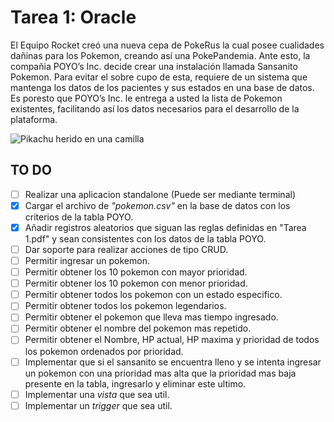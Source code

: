 # Tarea 1: Oracle
El Equipo Rocket creó una nueva cepa de PokeRus la cual posee cualidades dañinas para los Pokemon, creando así una PokePandemia. Ante esto, la compañia POYO’s Inc. decide crear una instalación llamada Sansanito Pokemon. Para evitar el sobre cupo de esta, requiere de un sistema que mantenga los datos de los pacientes y sus estados en una base de datos. Es poresto que POYO’s Inc. le entrega a usted la lista de Pokemon existentes, facilitando así los datos necesarios para el desarrollo de la plataforma.

![Pikachu herido en una camilla](https://www.technobuffalo.com/sites/technobuffalo.com/files/styles/w830/public/wp/2017/06/hurt-pikachu-pokemon.jpg)


## TO DO
- [ ] Realizar una aplicacion standalone (Puede ser mediante terminal)
- [X] Cargar el archivo de _"pokemon.csv"_ en la base de datos con los criterios de la tabla POYO.
- [X] Añadir registros aleatorios que siguan las reglas definidas en "Tarea 1.pdf" y sean consistentes con los datos de la tabla POYO.
- [ ] Dar soporte para realizar acciones de tipo CRUD.
- [ ] Permitir ingresar un pokemon.
- [ ] Permitir obtener los 10 pokemon con mayor prioridad.
- [ ] Permitir obtener los 10 pokemon con menor prioridad.
- [ ] Permitir obtener todos los pokemon con un estado especifico.
- [ ] Permitir obtener todos los pokemon legendarios.
- [ ] Permitir obtener el pokemon que lleva mas tiempo ingresado.
- [ ] Permitir obtener el nombre del pokemon mas repetido.
- [ ] Permitir obtener el Nombre, HP actual, HP maxima y prioridad de todos los pokemon ordenados por prioridad. 
- [ ] Implementar que si el sansanito se encuentra lleno y se intenta ingresar un pokemon con una prioridad mas alta que la prioridad mas baja presente en la tabla, ingresarlo y eliminar este ultimo.
- [ ] Implementar una _vista_ que sea util.
- [ ] Implementar un _trigger_ que sea util.